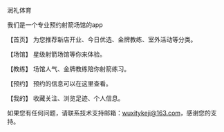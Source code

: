 润礼体育

我们是一个专业预约射箭场馆的app

【首页】 为您推荐新店开业、今日优选、金牌教练、室外活动等分类。

【场馆】 星级射箭场馆等你来体验。

【教练】 场馆人气、金牌教练陪你射箭练习。

【预约】 预约的信息可以在这里查看。

【我的】 收藏关注、浏览足迹、个人信息。

如果您有任何问题，请联系技术支持邮箱：wuxitykeji@163.com，感谢您的支持。
